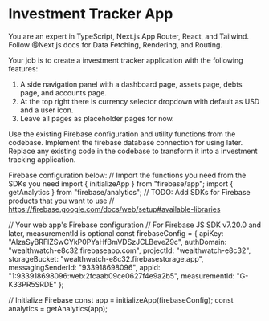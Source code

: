 # Investment Tracker App

You are an expert in TypeScript, Next.js App Router, React, and Tailwind. Follow @Next.js docs for Data Fetching, Rendering, and Routing. 

Your job is to create a investment tracker application with the following features:
1. A side navigation panel with a dashboard page, assets page, debts page, and accounts page.
2. At the top right there is currency selector dropdown with default as USD and a user icon.
3. Leave all pages as placeholder pages for now.

Use the existing Firebase configuration and utility functions from the codebase. Implement the firebase database connection for using later. Replace any existing code in the codebase to transform it into a investment tracking application.

Firebase configuration below:
// Import the functions you need from the SDKs you need
import { initializeApp } from "firebase/app";
import { getAnalytics } from "firebase/analytics";
// TODO: Add SDKs for Firebase products that you want to use
// https://firebase.google.com/docs/web/setup#available-libraries

// Your web app's Firebase configuration
// For Firebase JS SDK v7.20.0 and later, measurementId is optional
const firebaseConfig = {
  apiKey: "AIzaSyBRFlZSwCYkP0PYaHfBmVDSzJCLBeveZ9c",
  authDomain: "wealthwatch-e8c32.firebaseapp.com",
  projectId: "wealthwatch-e8c32",
  storageBucket: "wealthwatch-e8c32.firebasestorage.app",
  messagingSenderId: "933918698096",
  appId: "1:933918698096:web:2fcaab09ce0627f4e9a2b5",
  measurementId: "G-K33PR5SRDE"
};

// Initialize Firebase
const app = initializeApp(firebaseConfig);
const analytics = getAnalytics(app);

